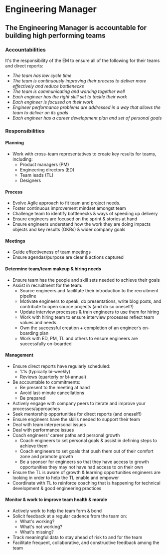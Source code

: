 Engineering Manager
===================

## The Engineering Manager is accountable for building high performing teams

### Accountabilities

It's the responsibility of the EM to ensure all of the following for their teams and direct reports:

* *The team has low cycle time*
* *The team is continuously improving their process to deliver more effectively and reduce bottlenecks*
* *The team is communicating and working together well*
* *Each engineer has the right skill set to tackle their work*
* *Each engineer is focused on their work*
* *Engineer performance problems are addressed in a way that allows the team to deliver on its goals*
* *Each engineer has a career development plan and set of personal goals*

### Responsibilities

#### Planning

* Work with cross-team representatives to create key results for teams, including:
   * Product managers (PM)
   * Engineering directors (ED) 
   * Team leads (TL)
   * Designers

#### Process

* Evolve Agile approach to fit team and project needs.
* Foster continuous improvement mindset amongst team
* Challenge team to identify bottlenecks & ways of speeding up delivery
* Ensure engineers are focused on the sprint & stories at hand
* Ensure engineers understand how the work they are doing impacts objects and key results (OKRs) & wider company goals

#### Meetings

* Guide effectiveness of team meetings
* Ensure agendas/purpose are clear & actions captured

#### Determine team/team makeup & hiring needs

* Ensure team has the people and skill sets needed to achieve their goals
* Assist in recruitment for the team:
   * Source engineers and facilitate their introduction to the recruitment pipeline
   * Motivate engineers to speak, do presentations, write blog posts, and contribute to open source projects (and do so oneself!)
   * Update interview processes & train engineers to use them for hiring
   * Work with hiring team to ensure interview processes reflect team values and needs
   * Own the successful creation + completion of an engineer’s on-boarding plan
   * Work with ED, PM, TL and others to ensure engineers are successfully on-boarded
    
#### Management

* Ensure direct reports have regularly scheduled:
   * 1:1s (typically bi-weekly)
   * Reviews (quarterly or bi-annual)
* Be accountable to commitments:
   * Be present to the meeting at hand
   * Avoid last-minute cancellations
   * Be prepared
* Actively engage with company peers to iterate and improve your processes/approaches
* Seek mentorship opportunities for direct reports (and oneself!)
* Ensure engineers have the skills needed to support their team
* Deal with team interpersonal issues
* Deal with performance issues
* Coach engineers' career paths and personal growth
   * Coach engineers to set personal goals & assist in defining steps to achieve them
   * Coach engineers to set goals that push them out of their comfort zone and promote growth
   * Be a sponsor for engineers so that they have access to growth opportunities they may not have had access to on their own
* Ensure the TL is aware of growth & learning opportunities engineers are looking in order to help the TL enable and empower
* Coordinate with TL to reinforce coaching that is happening for technical development & good engineering practices

#### Monitor & work to improve team health & morale

* Actively work to help the team form & bond
* Solicit feedback at a regular cadence from the team on:
   * What's working? 
   * What's not working?
   * What's missing?
* Track meaningful data to stay ahead of risk to and for the team
* Facilitate frequent, collaborative, and constructive feedback among the team
